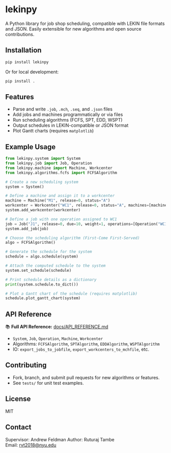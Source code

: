 
# lekinpy

A Python library for job shop scheduling, compatible with LEKIN file formats and JSON. Easily extensible for new algorithms and open source contributions.

## Installation

```bash
pip install lekinpy
```
Or for local development:
```bash
pip install .
```

## Features
- Parse and write `.job`, `.mch`, `.seq`, and `.json` files
- Add jobs and machines programmatically or via files
- Run scheduling algorithms (FCFS, SPT, EDD, WSPT)
- Output schedules in LEKIN-compatible or JSON format
- Plot Gantt charts (requires `matplotlib`)

## Example Usage
```python
from lekinpy.system import System
from lekinpy.job import Job, Operation
from lekinpy.machine import Machine, Workcenter
from lekinpy.algorithms.fcfs import FCFSAlgorithm

# Create a new scheduling system
system = System()

# Define a machine and assign it to a workcenter
machine = Machine("M1", release=0, status="A")
workcenter = Workcenter("WC1", release=0, status="A", machines=[machine])
system.add_workcenter(workcenter)

# Define a job with one operation assigned to WC1
job = Job("J1", release=0, due=10, weight=1, operations=[Operation("WC1", 5, "A")])
system.add_job(job)

# Choose the scheduling algorithm (First-Come First-Served)
algo = FCFSAlgorithm()

# Generate the schedule for the system
schedule = algo.schedule(system)

# Attach the computed schedule to the system
system.set_schedule(schedule)

# Print schedule details as a dictionary
print(system.schedule.to_dict())

# Plot a Gantt chart of the schedule (requires matplotlib)
schedule.plot_gantt_chart(system)
```

## API Reference
📚 **Full API Reference:** [docs/API_REFERENCE.md](docs/API_REFERENCE.md)

- `System`, `Job`, `Operation`, `Machine`, `Workcenter`
- Algorithms: `FCFSAlgorithm`, `SPTAlgorithm`, `EDDAlgorithm`, `WSPTAlgorithm`
- IO: `export_jobs_to_jobfile`, `export_workcenters_to_mchfile`, etc.

## Contributing

- Fork, branch, and submit pull requests for new algorithms or features.
- See `tests/` for unit test examples.

## License

MIT

## Contact
Supervisor: Andrew Feldman
Author: Ruturaj Tambe  
Email: rvt2018@nyu.edu
